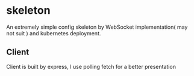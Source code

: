 # skeleton

An extremely simple config skeleton by WebSocket implementation( may not suit ) and kubernetes deployment.

## Client

Client is built by express, I use polling fetch for a better presentation
